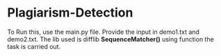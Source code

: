 # Plagiarism-Detection

To Run this, use the main.py file.
Provide the input in demo1.txt and demo2.txt.
The lib used is  difflib **SequenceMatcher()** using function the task is carried out.
